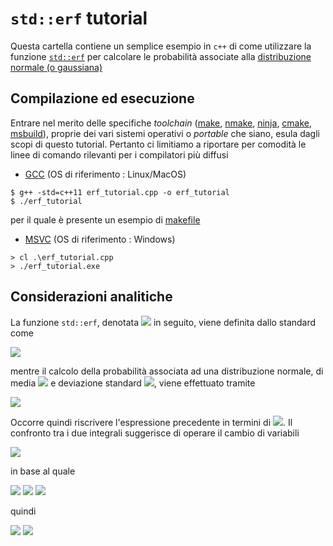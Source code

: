 # `std::erf` tutorial

Questa cartella contiene un semplice esempio in `c++` di come utilizzare la funzione [`std::erf`](https://en.cppreference.com/w/cpp/numeric/math/erf) per calcolare le probabilità associate alla [distribuzione normale (o gaussiana)](https://en.wikipedia.org/wiki/Normal_distribution)

## Compilazione ed esecuzione

Entrare nel merito delle specifiche _toolchain_ ([make](https://www.gnu.org/software/make/), [nmake](https://docs.microsoft.com/it-it/cpp/build/reference/running-nmake?view=msvc-160), [ninja](https://ninja-build.org/), [cmake](https://cmake.org/), [msbuild](https://docs.microsoft.com/it-it/visualstudio/msbuild/msbuild?view=vs-2019)), proprie dei vari sistemi operativi o _portable_ che siano, esula dagli scopi di questo tutorial. Pertanto ci limitiamo a riportare per comodità le linee di comando rilevanti per i compilatori più diffusi

- [GCC](https://gcc.gnu.org/) (OS di riferimento : Linux/MacOS)
```
$ g++ -std=c++11 erf_tutorial.cpp -o erf_tutorial
$ ./erf_tutorial
```
per il quale è presente un esempio di [makefile](makefile)

- [MSVC](https://visualstudio.microsoft.com/it/vs/features/cplusplus/) (OS di riferimento : Windows)
```
> cl .\erf_tutorial.cpp
> ./erf_tutorial.exe
```

## Considerazioni analitiche

La funzione `std::erf`, denotata <img src="https://render.githubusercontent.com/render/math?math=\text{erf}(x)"> in seguito, viene definita dallo standard come

<img src="https://render.githubusercontent.com/render/math?math=\text{erf}(x) = \frac{2}{\sqrt{\pi}}\int_0^x e^{-t^2} dt">

mentre il calcolo della probabilità associata ad una distribuzione normale, di media <img src="https://render.githubusercontent.com/render/math?math=\mu"> e deviazione standard <img src="https://render.githubusercontent.com/render/math?math=\sigma">, viene effettuato tramite

<img src="https://render.githubusercontent.com/render/math?math=\text{P}(a < x < b) = \frac{1}{\sqrt{2\pi \sigma^2}}\int_a^b e^{-\frac{(x - \mu)^2}{2 \sigma^2}} dt">

Occorre quindi riscrivere l'espressione precedente in termini di <img src="https://render.githubusercontent.com/render/math?math=\text{erf}(x)">. Il confronto tra i due integrali suggerisce di operare il cambio di variabili


<img src="https://render.githubusercontent.com/render/math?math=y = \frac{x - \mu}{\sqrt{2 \sigma^2}}">

in base al quale

<img src="https://render.githubusercontent.com/render/math?math=dy = \sqrt{2 \sigma^2} dx">

<img src="https://render.githubusercontent.com/render/math?math=x = a -> y_a = \frac{a - \mu}{\sqrt{2 \sigma^2}}">

<img src="https://render.githubusercontent.com/render/math?math=y_b = \frac{b - \mu}{\sqrt{2 \sigma^2}}">

quindi

<img src="https://render.githubusercontent.com/render/math?math=\text{P}(a < x < b) = \frac{1}{\sqrt{\pi}} \int_{y_a}^{y_b} e^{-y^2} dy = \frac{1}{\sqrt{\pi}} [ \int_{0}^{y_b} e^{-y^2} dy - \int_{0}^{y_a} e^{-y^2} dy ] =">

<img src="https://render.githubusercontent.com/render/math?math==\frac{1}{2} [ \frac{2}{\sqrt{\pi}} \int_{0}^{y_b} e^{-y^2} dy - \frac{2}{\sqrt{\pi}} \int_{0}^{y_a} e^{-y^2} dy ] = \frac{1}{2} [ \text{erf}(y_b) - \text{erf}(y_a) ]">

